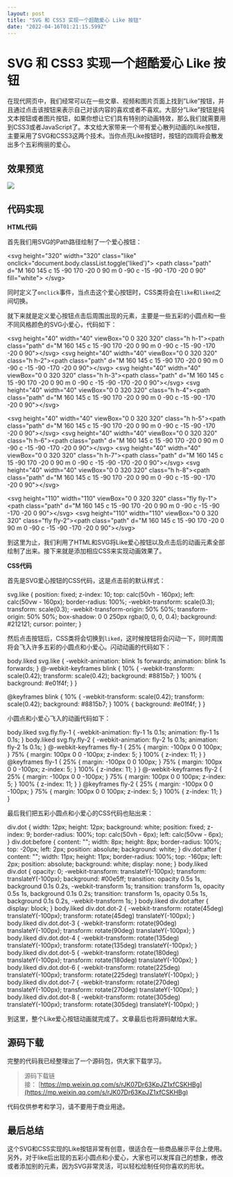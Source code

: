 ```yaml
---
layout: post
title: "SVG 和 CSS3 实现一个超酷爱心 Like 按钮"
date: "2022-04-16T01:21:15.599Z"
---
```

SVG 和 CSS3 实现一个超酷爱心 Like 按钮
===========================

在现代网页中，我们经常可以在一些文章、视频和图片页面上找到”Like”按钮，并且通过点击该按钮来表示自己对该内容的喜欢或者不喜欢。大部分”Like”按钮是纯文本按钮或者图片按钮，如果你想让它们具有特别的动画特效，那么我们就需要用到CSS3或者JavaScript了。本文给大家带来一个带有爱心散列动画的Like按钮，主要采用了SVG和CSS3这两个技术。当你点亮Like按钮时，按钮的四周将会散发出多个五彩绚丽的爱心。

效果预览
----

![](https://img2022.cnblogs.com/blog/352752/202204/352752-20220415201024384-2050773265.gif)

代码实现
----

**HTML代码**

首先我们用SVG的Path路径绘制了一个爱心按钮：

<svg height\="320" width\="320" class\="like" onclick\="document.body.classList.toggle('liked')"\>
 <path class\="path" d\="M 160 145 c 15 -90 170 -20 0 90 m 0 -90 c -15 -90 -170 -20 0 90" fill\="white"\> <!-- 80 by 70 \-->
</svg\>

同时定义了`onclick`事件，当点击这个爱心按钮时，CSS类将会在`like`和`liked`之间切换。

就下来就是定义爱心按钮点击后周围出现的元素，主要是一些五彩的小圆点和一些不同风格颜色的SVG小爱心，代码如下：

<div class\="dot dot-1"\></div\>
<div class\="dot dot-2"\></div\>
<div class\="dot dot-3"\></div\>
<div class\="dot dot-4"\></div\>
<div class\="dot dot-5"\></div\>
<div class\="dot dot-6"\></div\>
<div class\="dot dot-7"\></div\>
<div class\="dot dot-8"\></div\>

<svg height\="40" width\="40" viewBox\="0 0 320 320" class\="h h-1"\><path class\="path" d\="M 160 145 c 15 -90 170 -20 0 90 m 0 -90 c -15 -90 -170 -20 0 90"\></svg\>
<svg height\="40" width\="40" viewBox\="0 0 320 320" class\="h h-2"\><path class\="path" d\="M 160 145 c 15 -90 170 -20 0 90 m 0 -90 c -15 -90 -170 -20 0 90"\></svg\>
<svg height\="40" width\="40" viewBox\="0 0 320 320" class\="h h-3"\><path class\="path" d\="M 160 145 c 15 -90 170 -20 0 90 m 0 -90 c -15 -90 -170 -20 0 90"\></svg\>
<svg height\="40" width\="40" viewBox\="0 0 320 320" class\="h h-4"\><path class\="path" d\="M 160 145 c 15 -90 170 -20 0 90 m 0 -90 c -15 -90 -170 -20 0 90"\></svg\>

<svg height\="40" width\="40" viewBox\="0 0 320 320" class\="h h-5"\><path class\="path" d\="M 160 145 c 15 -90 170 -20 0 90 m 0 -90 c -15 -90 -170 -20 0 90"\></svg\>
<svg height\="40" width\="40" viewBox\="0 0 320 320" class\="h h-6"\><path class\="path" d\="M 160 145 c 15 -90 170 -20 0 90 m 0 -90 c -15 -90 -170 -20 0 90"\></svg\>
<svg height\="40" width\="40" viewBox\="0 0 320 320" class\="h h-7"\><path class\="path" d\="M 160 145 c 15 -90 170 -20 0 90 m 0 -90 c -15 -90 -170 -20 0 90"\></svg\>
<svg height\="40" width\="40" viewBox\="0 0 320 320" class\="h h-8"\><path class\="path" d\="M 160 145 c 15 -90 170 -20 0 90 m 0 -90 c -15 -90 -170 -20 0 90"\></svg\>

<svg height\="110" width\="110" viewBox\="0 0 320 320" class\="fly fly-1"\><path class\="path" d\="M 160 145 c 15 -90 170 -20 0 90 m 0 -90 c -15 -90 -170 -20 0 90"\></svg\>
<svg height\="110" width\="110" viewBox\="0 0 320 320" class\="fly fly-2"\><path class\="path" d\="M 160 145 c 15 -90 170 -20 0 90 m 0 -90 c -15 -90 -170 -20 0 90"\></svg\>

到这里为止，我们利用了HTML和SVG将Like爱心按钮以及点击后的动画元素全部绘制了出来。接下来就是添加相应CSS来实现动画效果了。

**CSS代码**

首先是SVG爱心按钮的CSS代码，这是点击前的默认样式：

svg.like {
  position: fixed;
  z-index: 10;
  top: calc(50vh - 160px);
  left: calc(50vw - 160px);
  border-radius: 100%;
  -webkit-transform: scale(0.3);
          transform: scale(0.3);
  -webkit-transform-origin: 50% 50%;
          transform-origin: 50% 50%;
  box-shadow: 0 0 250px rgba(0, 0, 0, 0.4);
  background: #212121;
  cursor: pointer;
}

然后点击按钮后，CSS类将会切换到`liked`，这时候按钮将会闪动一下，同时周围将会飞入许多五彩的小圆点和小爱心。闪动动画的代码如下：

body.liked svg.like {
  -webkit-animation: blink 1s forwards;
          animation: blink 1s forwards;
}
@-webkit-keyframes blink {
  10% {
    -webkit-transform: scale(0.42);
            transform: scale(0.42);
    background: #8815b7;
  }
  100% {
    background: #e01f4f;
  }
}

@keyframes blink {
  10% {
    -webkit-transform: scale(0.42);
            transform: scale(0.42);
    background: #8815b7;
  }
  100% {
    background: #e01f4f;
  }
}

小圆点和小爱心飞入的动画代码如下：

body.liked svg.fly.fly-1 {
  -webkit-animation: fly-1 1s 0.1s;
          animation: fly-1 1s 0.1s;
}
body.liked svg.fly.fly-2 {
  -webkit-animation: fly-2 1s 0.1s;
          animation: fly-2 1s 0.1s;
}
@-webkit-keyframes fly-1 {
  25% {
    margin: -100px 0 0 100px;
  }
  75% {
    margin: 100px 0 0 -100px;
    z-index: 5;
  }
  100% {
    z-index: 11;
  }
}
@keyframes fly-1 {
  25% {
    margin: -100px 0 0 100px;
  }
  75% {
    margin: 100px 0 0 -100px;
    z-index: 5;
  }
  100% {
    z-index: 11;
  }
}
@-webkit-keyframes fly-2 {
  25% {
    margin: -100px 0 0 -100px;
  }
  75% {
    margin: 100px 0 0 100px;
    z-index: 5;
  }
  100% {
    z-index: 11;
  }
}
@keyframes fly-2 {
  25% {
    margin: -100px 0 0 -100px;
  }
  75% {
    margin: 100px 0 0 100px;
    z-index: 5;
  }
  100% {
    z-index: 11;
  }
}

最后我们把五彩小圆点和小爱心的CSS代码也贴出来：

div.dot {
  width: 12px;
  height: 12px;
  background: white;
  position: fixed;
  z-index: 9;
  border-radius: 100%;
  top: calc(50vh - 6px);
  left: calc(50vw - 6px);
}
div.dot:before {
  content: "";
  width: 8px;
  height: 8px;
  border-radius: 100%;
  top: -20px;
  left: 2px;
  position: absolute;
  background: white;
}
div.dot:after {
  content: "";
  width: 11px;
  height: 11px;
  border-radius: 100%;
  top: -160px;
  left: 2px;
  position: absolute;
  background: white;
  display: none;
}
body.liked div.dot {
  opacity: 0;
  -webkit-transform: translateY(-100px);
          transform: translateY(-100px);
  background: #00e5ff;
  transition: opacity 0.5s 1s, background 0.1s 0.2s, -webkit-transform 1s;
  transition: transform 1s, opacity 0.5s 1s, background 0.1s 0.2s;
  transition: transform 1s, opacity 0.5s 1s, background 0.1s 0.2s, -webkit-transform 1s;
}
body.liked div.dot:after {
  display: block;
}
body.liked div.dot.dot-2 {
  -webkit-transform: rotate(45deg) translateY(-100px);
          transform: rotate(45deg) translateY(-100px);
}
body.liked div.dot.dot-3 {
  -webkit-transform: rotate(90deg) translateY(-100px);
          transform: rotate(90deg) translateY(-100px);
}
body.liked div.dot.dot-4 {
  -webkit-transform: rotate(135deg) translateY(-100px);
          transform: rotate(135deg) translateY(-100px);
}
body.liked div.dot.dot-5 {
  -webkit-transform: rotate(180deg) translateY(-100px);
          transform: rotate(180deg) translateY(-100px);
}
body.liked div.dot.dot-6 {
  -webkit-transform: rotate(225deg) translateY(-100px);
          transform: rotate(225deg) translateY(-100px);
}
body.liked div.dot.dot-7 {
  -webkit-transform: rotate(270deg) translateY(-100px);
          transform: rotate(270deg) translateY(-100px);
}
body.liked div.dot.dot-8 {
  -webkit-transform: rotate(305deg) translateY(-100px);
          transform: rotate(305deg) translateY(-100px);
}

到这里，整个Like爱心按钮动画就完成了。文章最后也将源码献给大家。

源码下载
----

完整的代码我已经整理出了一个源码包，供大家下载学习。

> 源码下载链接： [https://mp.weixin.qq.com/s/rJK07Dr63KpJZ1xfCSKHBg](https://mp.weixin.qq.com/s/rJK07Dr63KpJZ1xfCSKHBg)

代码仅供参考和学习，请不要用于商业用途。

最后总结
----

这个SVG和CSS实现的Like按钮非常有创意，很适合在一些商品展示平台上使用。另外，对于like后出现的五彩小圆点和小爱心，大家也可以发挥自己的想象，修改或者添加别的元素，因为SVG非常灵活，可以轻松绘制任何你喜欢的形状。